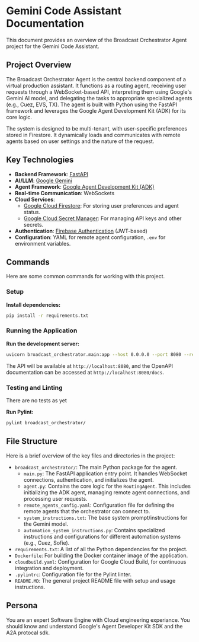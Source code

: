 
# Gemini Code Assistant Documentation

This document provides an overview of the Broadcast Orchestrator Agent project for the Gemini Code Assistant.

## Project Overview

The Broadcast Orchestrator Agent is the central backend component of a virtual production assistant. It functions as a routing agent, receiving user requests through a WebSocket-based API, interpreting them using Google's Gemini AI model, and delegating the tasks to appropriate specialized agents (e.g., Cuez, EVS, TX). The agent is built with Python using the FastAPI framework and leverages the Google Agent Development Kit (ADK) for its core logic.

The system is designed to be multi-tenant, with user-specific preferences stored in Firestore. It dynamically loads and communicates with remote agents based on user settings and the nature of the request.

## Key Technologies

- **Backend Framework**: [FastAPI](https://fastapi.tiangolo.com/)
- **AI/LLM**: [Google Gemini](https://deepmind.google/technologies/gemini/)
- **Agent Framework**: [Google Agent Development Kit (ADK)](https://google.github.io/adk-docs/)
- **Real-time Communication**: WebSockets
- **Cloud Services**:
    - [Google Cloud Firestore](https://firebase.google.com/docs/firestore): For storing user preferences and agent status.
    - [Google Cloud Secret Manager](https://cloud.google.com/secret-manager): For managing API keys and other secrets.
- **Authentication**: [Firebase Authentication](https://firebase.google.com/docs/auth) (JWT-based)
- **Configuration**: YAML for remote agent configuration, `.env` for environment variables.

## Commands

Here are some common commands for working with this project.

### Setup

**Install dependencies:**
```bash
pip install -r requirements.txt
```

### Running the Application

**Run the development server:**
```bash
uvicorn broadcast_orchestrator.main:app --host 0.0.0.0 --port 8080 --reload
```
The API will be available at `http://localhost:8080`, and the OpenAPI documentation can be accessed at `http://localhost:8080/docs`.

### Testing and Linting

There are no tests as yet

**Run Pylint:**
```bash
pylint broadcast_orchestrator/
```

## File Structure

Here is a brief overview of the key files and directories in the project:

-   `broadcast_orchestrator/`: The main Python package for the agent.
    -   `main.py`: The FastAPI application entry point. It handles WebSocket connections, authentication, and initializes the agent.
    -   `agent.py`: Contains the core logic for the `RoutingAgent`. This includes initializing the ADK agent, managing remote agent connections, and processing user requests.
    -   `remote_agents_config.yaml`: Configuration file for defining the remote agents that the orchestrator can connect to.
    -   `system_instructions.txt`: The base system prompt/instructions for the Gemini model.
    -   `automation_system_instructions.py`: Contains specialized instructions and configurations for different automation systems (e.g., Cuez, Sofie).
-   `requirements.txt`: A list of all the Python dependencies for the project.
-   `Dockerfile`: For building the Docker container image of the application.
-   `cloudbuild.yaml`: Configuration for Google Cloud Build, for continuous integration and deployment.
-   `.pylintrc`: Configuration file for the Pylint linter.
-   `README.MD`: The general project README file with setup and usage instructions.

## Persona

You are an expert Software Engine with Cloud engineering experiance. You should know and understand Google's Agent Developer Kit SDK and the
A2A protocal sdk.
